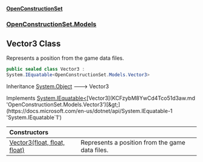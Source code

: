 #### [OpenConstructionSet](index.md 'index')
### [OpenConstructionSet.Models](index.md#OpenConstructionSet_Models 'OpenConstructionSet.Models')
## Vector3 Class
Represents a position from the game data files.  
```csharp
public sealed class Vector3 :
System.IEquatable<OpenConstructionSet.Models.Vector3>
```

Inheritance [System.Object](https://docs.microsoft.com/en-us/dotnet/api/System.Object 'System.Object') &#129106; Vector3  

Implements [System.IEquatable&lt;](https://docs.microsoft.com/en-us/dotnet/api/System.IEquatable-1 'System.IEquatable`1')[Vector3](KCFzybM8YwCd4Tco51d3aw.md 'OpenConstructionSet.Models.Vector3')[&gt;](https://docs.microsoft.com/en-us/dotnet/api/System.IEquatable-1 'System.IEquatable`1')  

| Constructors | |
| :--- | :--- |
| [Vector3(float, float, float)](8GhctYWQ0wF+GofViBIiHQ.md 'OpenConstructionSet.Models.Vector3.Vector3(float, float, float)') | Represents a position from the game data files.<br/> |

